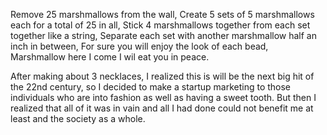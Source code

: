 Remove 25 marshmallows from the wall,
Create 5 sets of 5 marshmallows each for a total of 25 in all,
Stick 4 marshmallows together from each set together like a string,
Separate each set with another marshmallow half an inch in between,
For sure you will enjoy the look of each bead,
Marshmallow here I come I wil eat you in peace.

After making about 3 necklaces,
I realized this is will be the next big hit of the 22nd century,
so I decided to make a startup marketing to those individuals who are into fashion as well as having a sweet tooth.
But then I realized that all of it was in vain and all I had done could not benefit me at least and the society as a 
whole.
